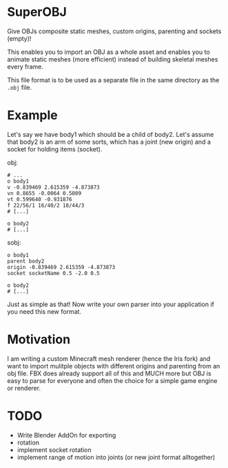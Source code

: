 # SuperOBJ
Give OBJs composite static meshes, custom origins, parenting and sockets (empty)!

This enables you to import an OBJ as a whole asset and enables you to animate static meshes (more efficient) instead of building skeletal meshes every frame.

This file format is to be used as a separate file in the same directory as the `.obj` file.

# Example

Let's say we have body1 which should be a child of body2. Let's assume that body2 is an arm of some sorts, which has a joint (new origin) and a socket for holding items (socket).

obj:
```obj
# ...
o body1
v -0.839469 2.615359 -4.873873
vn 0.8655 -0.0064 0.5009
vt 0.599640 -0.931876
f 22/56/1 16/40/2 18/44/3
# [...]

o body2
# [...]
```

sobj:
```obj
o body1
parent body2
origin -0.839469 2.615359 -4.873873
socket socketName 0.5 -2.0 0.5

o body2
# [...]
```

Just as simple as that! Now write your own parser into your application if you need this new format.


# Motivation

I am writing a custom Minecraft mesh renderer (hence the Iris fork) and want to import mulitple objects with different origins and parenting from an obj file. FBX does already support all of this and MUCH more but OBJ is easy to parse for everyone and often the choice for a simple game engine or renderer.

# TODO
- Write Blender AddOn for exporting
- rotation
- implement socket rotation
- implement range of motion into joints (or new joint format alltogether)
